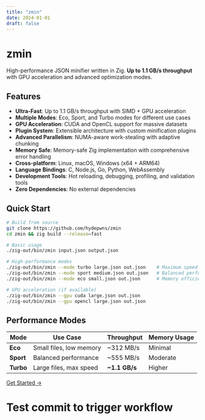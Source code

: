 ```yaml
---
title: "zmin"
date: 2024-01-01
draft: false
---
```


# zmin

High-performance JSON minifier written in Zig. **Up to 1.1 GB/s throughput** with GPU acceleration and advanced optimization modes.

## Features

- **Ultra-Fast**: Up to 1.1 GB/s throughput with SIMD + GPU acceleration
- **Multiple Modes**: Eco, Sport, and Turbo modes for different use cases
- **GPU Acceleration**: CUDA and OpenCL support for massive datasets
- **Plugin System**: Extensible architecture with custom minification plugins
- **Advanced Parallelism**: NUMA-aware work-stealing with adaptive chunking
- **Memory Safe**: Memory-safe Zig implementation with comprehensive error handling
- **Cross-platform**: Linux, macOS, Windows (x64 + ARM64)
- **Language Bindings**: C, Node.js, Go, Python, WebAssembly
- **Development Tools**: Hot reloading, debugging, profiling, and validation tools
- **Zero Dependencies**: No external dependencies

## Quick Start

```bash
# Build from source
git clone https://github.com/hydepwns/zmin
cd zmin && zig build --release=fast

# Basic usage
./zig-out/bin/zmin input.json output.json

# High-performance modes
./zig-out/bin/zmin --mode turbo large.json out.json    # Maximum speed
./zig-out/bin/zmin --mode sport medium.json out.json   # Balanced performance
./zig-out/bin/zmin --mode eco small.json out.json      # Memory efficient

# GPU acceleration (if available)
./zig-out/bin/zmin --gpu cuda large.json out.json
./zig-out/bin/zmin --gpu opencl large.json out.json
```

## Performance Modes

| Mode | Use Case | Throughput | Memory Usage |
|------|----------|------------|--------------|
| **Eco** | Small files, low memory | ~312 MB/s | Minimal |
| **Sport** | Balanced performance | ~555 MB/s | Moderate |
| **Turbo** | Large files, max speed | **~1.1 GB/s** | Higher |

[Get Started →](/docs/getting-started/)
# Test commit to trigger workflow
